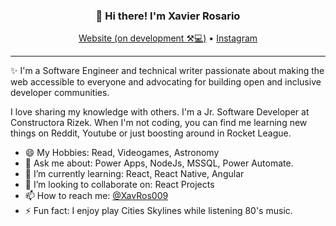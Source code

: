 
<h3 align="center">👋 Hi there! I'm Xavier Rosario</h3>
<p align="center">
  <a href="https://random-memer.herokuapp.com/">Website (on development ⚒💻)</a> •
  <a href="https://www.instagram.com/xavros009/">Instagram</a>
</p>

---
✨ I'm a Software Engineer and technical writer passionate about making the web accessible to everyone and advocating for building open and inclusive developer communities. 

I love sharing my knowledge with others. I'm a Jr. Software Developer at Constructora Rizek. When I'm not coding, you can find me learning new things on Reddit, Youtube or just boosting around in Rocket League.


- 😄 My Hobbies: Read, Videogames, Astronomy   
- 💬 Ask me about: Power Apps, NodeJs, MSSQL, Power Automate.
- 🌱 I’m currently learning: React, React Native, Angular
- 👯 I’m looking to collaborate on: React Projects
- 📫 How to reach me: [@XavRos009](https://www.instagram.com/xavros009/)
- ⚡ Fun fact: I enjoy play Cities Skylines while listening 80's music.
